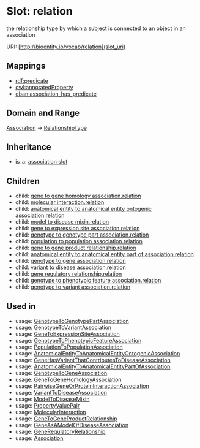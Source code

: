 # Slot: relation


the relationship type by which a subject is connected to an object in an association

URI: [http://bioentity.io/vocab/relation](slot_uri)
## Mappings

 * [rdf:predicate](http://purl.obolibrary.org/obo/rdf_predicate)
 * [owl:annotatedProperty](http://purl.obolibrary.org/obo/owl_annotatedProperty)
 * [oban:association_has_predicate](http://purl.obolibrary.org/obo/oban_association_has_predicate)
## Domain and Range

[Association](Association.md) -> [RelationshipType](RelationshipType.md)
## Inheritance

 *  is_a: [association slot](association_slot.md)
## Children

 *  child: [gene to gene homology association.relation](gene_to_gene_homology_association_relation.md)
 *  child: [molecular interaction.relation](molecular_interaction_relation.md)
 *  child: [anatomical entity to anatomical entity ontogenic association.relation](anatomical_entity_to_anatomical_entity_ontogenic_association_relation.md)
 *  child: [model to disease mixin.relation](model_to_disease_mixin_relation.md)
 *  child: [gene to expression site association.relation](gene_to_expression_site_association_relation.md)
 *  child: [genotype to genotype part association.relation](genotype_to_genotype_part_association_relation.md)
 *  child: [population to population association.relation](population_to_population_association_relation.md)
 *  child: [gene to gene product relationship.relation](gene_to_gene_product_relationship_relation.md)
 *  child: [anatomical entity to anatomical entity part of association.relation](anatomical_entity_to_anatomical_entity_part_of_association_relation.md)
 *  child: [genotype to gene association.relation](genotype_to_gene_association_relation.md)
 *  child: [variant to disease association.relation](variant_to_disease_association_relation.md)
 *  child: [gene regulatory relationship.relation](gene_regulatory_relationship_relation.md)
 *  child: [genotype to phenotypic feature association.relation](genotype_to_phenotypic_feature_association_relation.md)
 *  child: [genotype to variant association.relation](genotype_to_variant_association_relation.md)
## Used in

 *  usage: [GenotypeToGenotypePartAssociation](GenotypeToGenotypePartAssociation.md)
 *  usage: [GenotypeToVariantAssociation](GenotypeToVariantAssociation.md)
 *  usage: [GeneToExpressionSiteAssociation](GeneToExpressionSiteAssociation.md)
 *  usage: [GenotypeToPhenotypicFeatureAssociation](GenotypeToPhenotypicFeatureAssociation.md)
 *  usage: [PopulationToPopulationAssociation](PopulationToPopulationAssociation.md)
 *  usage: [AnatomicalEntityToAnatomicalEntityOntogenicAssociation](AnatomicalEntityToAnatomicalEntityOntogenicAssociation.md)
 *  usage: [GeneHasVariantThatContributesToDiseaseAssociation](GeneHasVariantThatContributesToDiseaseAssociation.md)
 *  usage: [AnatomicalEntityToAnatomicalEntityPartOfAssociation](AnatomicalEntityToAnatomicalEntityPartOfAssociation.md)
 *  usage: [GenotypeToGeneAssociation](GenotypeToGeneAssociation.md)
 *  usage: [GeneToGeneHomologyAssociation](GeneToGeneHomologyAssociation.md)
 *  usage: [PairwiseGeneOrProteinInteractionAssociation](PairwiseGeneOrProteinInteractionAssociation.md)
 *  usage: [VariantToDiseaseAssociation](VariantToDiseaseAssociation.md)
 *  usage: [ModelToDiseaseMixin](ModelToDiseaseMixin.md)
 *  usage: [PropertyValuePair](PropertyValuePair.md)
 *  usage: [MolecularInteraction](MolecularInteraction.md)
 *  usage: [GeneToGeneProductRelationship](GeneToGeneProductRelationship.md)
 *  usage: [GeneAsAModelOfDiseaseAssociation](GeneAsAModelOfDiseaseAssociation.md)
 *  usage: [GeneRegulatoryRelationship](GeneRegulatoryRelationship.md)
 *  usage: [Association](Association.md)
